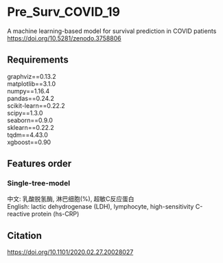 # Pre_Surv_COVID_19
A machine learning-based model for survival prediction in COVID patients\
https://doi.org/10.5281/zenodo.3758806
## Requirements
graphviz==0.13.2\
matplotlib==3.1.0\
numpy==1.16.4\
pandas==0.24.2\
scikit-learn==0.22.2\
scipy==1.3.0\
seaborn==0.9.0\
sklearn==0.22.2\
tqdm==4.43.0\
xgboost==0.90
## Features order
### Single-tree-model
中文: 乳酸脱氢酶, 淋巴细胞(%), 超敏C反应蛋白\
English: lactic dehydrogenase (LDH), lymphocyte, high-sensitivity C-reactive protein (hs-CRP)

## Citation
https://doi.org/10.1101/2020.02.27.20028027
